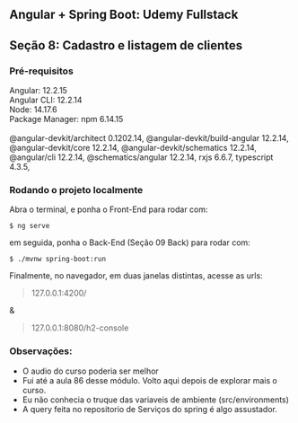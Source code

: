 ## Angular + Spring Boot: Udemy Fullstack
## Seção 8: Cadastro e listagem de clientes

### Pré-requisitos
Angular: 12.2.15<br>
Angular CLI: 12.2.14<br>
Node: 14.17.6<br>
Package Manager: npm 6.14.15<br>
<br>
@angular-devkit/architect       0.1202.14,
@angular-devkit/build-angular   12.2.14,
@angular-devkit/core            12.2.14,
@angular-devkit/schematics      12.2.14,
@angular/cli                    12.2.14,
@schematics/angular             12.2.14,
rxjs                            6.6.7,
typescript                      4.3.5,

### Rodando o projeto localmente

Abra o terminal, e ponha o Front-End para rodar com:
```
$ ng serve
```
em seguida, ponha o Back-End (Seção 09 Back) para rodar com:
```
$ ./mvnw spring-boot:run
```
Finalmente, no navegador, em duas janelas distintas, acesse as urls:
> 127.0.0.1:4200/

&

> 127.0.0.1:8080/h2-console

### Observações:

+ O audio do curso poderia ser melhor
+ Fui até a aula 86 desse módulo. Volto aqui depois de explorar mais o curso.
+ Eu não conhecia o truque das variaveis de ambiente (src/environments)
+ A query feita no repositorio de Serviços do spring é algo assustador.